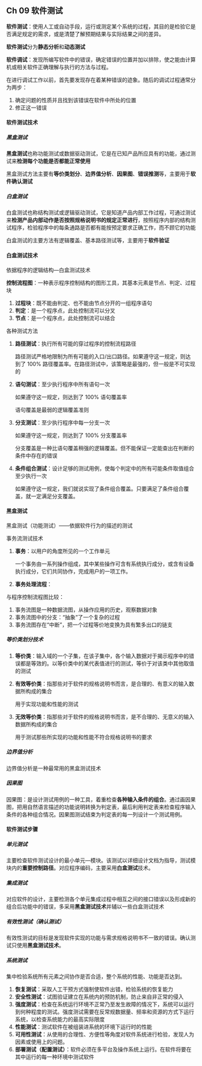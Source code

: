 ## Ch 09  软件测试

**软件测试**：使用人工或自动手段，运行或测定某个系统的过程，其目的是检验它是否满足规定的需求，或是清楚了解预期结果与实际结果之间的差异。

**软件测试**分为**静态分析**和**动态测试** 

**软件调试**：发现所编写软件中的错误，确定错误的位置并加以排除，使之能由计算机或相关软件正确理解与执行的方法与过程。

在进行调试工作以前，首先要发现存在着某种错误的迹象。随后的调试过程通常分为两步：

1. 确定问题的性质并且找到该错误在软件中所处的位置
2. 修正这一错误



#### 软件测试技术

##### 黑盒测试

**黑盒测试**也称功能测试或数据驱动测试，它是在已知产品所应具有的功能，通过测试来**检测每个功能是否都能正常使用** 

黑盒测试方法主要有**等价类划分**、**边界值分析**、**因果图**、**错误推测**等，主要用于**软件确认测试** 



##### 白盒测试

白盒测试也称结构测试或逻辑驱动测试，它是知道产品内部工作过程，可通过测试来**检测产品内部动作是否按照规格说明书的规定正常进行**，按照程序内部的结构测试程序，检验程序中的每条通路是否都有能按预定要求正确工作，而不顾它的功能

白盒测试的主要方法有逻辑覆盖、基本路径测试等，主要用于**软件验证** 



#### 白盒测试技术

依据程序的逻辑结构—白盒测试技术

**控制流程图**：一种表示程序控制结构的图形工具，其基本元素是节点、判定、过程块

1. **过程块**：既不能由判定、也不能由节点分开的一组程序语句
2. **判定**：是一个程序点，此处控制流可以分叉
3. **节点**：是一个程序点，此处控制流可以结合



各种测试方法

1. **路径测试**：执行所有可能的穿过程序的控制流程路径

	路径测试严格地限制为所有可能的入口/出口路径。如果遵守这一规定，则达到了 $100\%$ 路径覆盖率。在路径测试中，该策略是最强的，但一般是不可实现的

2. **语句测试**：至少执行程序中所有语句一次

	如果遵守这一规定，则达到了 $100\%$ 语句覆盖率

	语句覆盖是最弱的逻辑覆盖准则

3. **分支测试**：至少执行程序中每一分支一次

	如果遵守这一规定，则达到了 $100 \%$ 分支覆盖率

	分支覆盖是一种比语句覆盖稍强的逻辑覆盖。但不能保证一定能查出在判断的条件中存在的错误

4. **条件组合测试**：设计足够的测试用例，使每个判定中的所有可能条件取值组合至少执行一次

	如果遵守这一规定，我们就说实现了条件组合覆盖。只要满足了条件组合覆盖，就一定满足分支覆盖。



#### 黑盒测试

黑盒测试（功能测试）——依据软件行为的描述的测试

事务流测试技术

1. **事务**：以用户的角度所见的一个工作单元

	一个事务由一系列操作组成，其中某些操作可含有系统执行成分，或含有设备执行成分，它们共同协作，完成用户的一项工作。

2. **事务处理流程**：

与程序控制流程图比较：

1. 事务流图是一种数据流图，从操作应用的历史，观察数据对象
2. 事务流图中的分支：“抽象”了一个复杂的过程
3. 事务流图存在“中断”，把一个过程等价地变换为具有繁多出口的链支



##### 等价类划分技术

1. **等价类**：输入域的一个子集，在该子集中，各个输入数据对于揭示程序中的错误都是等效的。以等价类中的某代表值进行的测试，等价于对该类中其他取值的测试

2. **有效等价类**：指那些对于软件的规格说明书而言，是合理的、有意义的输入数据所构成的集合

	用于实现功能和性能的测试

3. **无效等价类**：指那些对于软件的规格说明书而言，是不合理的、无意义的输入数据所构成的集合

	用于测试那些所实现的功能和性能不符合规格说明书的要求



##### 边界值分析

边界值分析是一种最常用的黑盒测试技术



##### 因果图

因果图：是设计测试用例的一种工具，着重检查**各种输入条件的组合**。通过画因果图，把用自然语言描述的功能说明转换为判定表，最后利用判定表来检查程序输入条件的各种组合情况。因果图测试结束为判定表的每一列设计一个测试用例。



#### 软件测试步骤

##### 单元测试

主要检查软件测试设计的最小单元—模块。该测试以详细设计文档为指导，测试模块内的**重要控制路径**。对应程序编码，主要采用**白盒测试**技术。

##### 集成测试

对应软件的设计，主要检测各个单元集成过程中相互之间的接口错误以及形成新的组合后功能中的错误，多采用**黑盒测试技术**并辅以一些白盒测试技术

##### 有效性测试（确认测试）

有效性测试的目标是发现软件实现的功能与需求规格说明书不一致的错误。确认测试只使用**黑盒测试技术**。

##### 系统测试

集中检验系统所有元素之间协作是否合适，整个系统的性能、功能是否达到。

1. **恢复测试**：采取人工干预方式强制使软件出错，检验系统的恢复能力
2. **安全性测试**：试图验证建立在系统内的预防机制，防止来自非正常的侵入
3. **强度测试**：检查在系统运行环境不正常乃至发生故障的情况下，系统可以运行到何种程度的测试。强度测试需要在反常规数据量、频率和资源的方式下运行系统，以检查系统能力的最高实际限度
4. **性能测试**：测试软件在被组装进系统的环境下运行时的性能
5. **可用性测试**：从使用的合理性、方便性等角度对软件系统进行检验，发现人为因素或使用上的问题。
6. **部署测试（配置测试）**：软件必须在多平台及操作系统上运行。在软件将要在其中运行的每一种环境中测试软件
